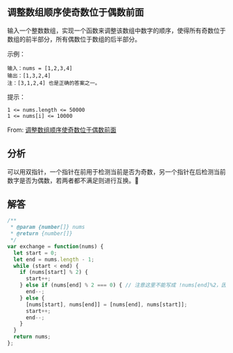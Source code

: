 ## 调整数组顺序使奇数位于偶数前面

输入一个整数数组，实现一个函数来调整该数组中数字的顺序，使得所有奇数位于数组的前半部分，所有偶数位于数组的后半部分。

示例：

```
输入：nums = [1,2,3,4]
输出：[1,3,2,4]
注：[3,1,2,4] 也是正确的答案之一。
```

提示：

```
1 <= nums.length <= 50000
1 <= nums[i] <= 10000
```

From: [调整数组顺序使奇数位于偶数前面](https://leetcode-cn.com/problems/diao-zheng-shu-zu-shun-xu-shi-qi-shu-wei-yu-ou-shu-qian-mian-lcof)

## 分析

可以用双指针，一个指针在前用于检测当前是否为奇数，另一个指针在后检测当前数字是否为偶数，若两者都不满足则进行互换。

## 解答

```javascript
/**
 * @param {number[]} nums
 * @return {number[]}
 */
var exchange = function(nums) {
  let start = 0;
  let end = nums.length - 1;
  while (start < end) {
    if (nums[start] % 2) {
      start++;
    } else if (nums[end] % 2 === 0) { // 注意这里不能写成 !nums[end]%2，因为!优先级更高，需要写成 !(nums[end]%2) 
      end--;
    } else {
      [nums[start], nums[end]] = [nums[end], nums[start]];
      start++;
      end--;
    }
  }
  return nums;
};
```
